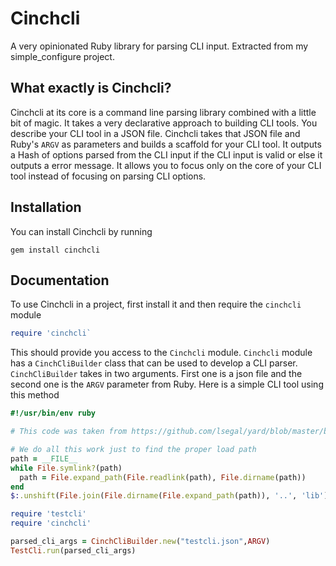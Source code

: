# Cinchcli
A very opinionated Ruby library for parsing CLI input. Extracted from my simple_configure project.

## What exactly is Cinchcli?
Cinchcli at its core is a command line parsing library combined with a little bit of magic. It takes a very declarative approach to building CLI tools. You describe your CLI tool in a JSON file. Cinchcli takes that JSON file and Ruby's `ARGV` as parameters and builds a scaffold for your CLI tool. It outputs a Hash of options parsed from the CLI input if the CLI input is valid or else it outputs a error message. It allows you to focus only on the core of your CLI tool instead of focusing on parsing CLI options.

## Installation
You can install Cinchcli by running
```
gem install cinchcli
```

## Documentation
To use Cinchcli in a project, first install it and then require the `cinchcli` module
```ruby
require 'cinchcli`
```

This should provide you access to the `Cinchcli` module. `Cinchcli` module has a `CinchCliBuilder` class that can be used to develop a CLI parser. `CinchCliBuilder` takes in two arguments. First one is a json file and the second one is the `ARGV` parameter from Ruby. Here is a simple CLI tool using this method

```ruby
#!/usr/bin/env ruby

# This code was taken from https://github.com/lsegal/yard/blob/master/bin/yard. The code is licensed under the MIT License.

# We do all this work just to find the proper load path
path = __FILE__
while File.symlink?(path)
  path = File.expand_path(File.readlink(path), File.dirname(path))
end
$:.unshift(File.join(File.dirname(File.expand_path(path)), '..', 'lib'))

require 'testcli'
require 'cinchcli'

parsed_cli_args = CinchCliBuilder.new("testcli.json",ARGV)
TestCli.run(parsed_cli_args)
```
